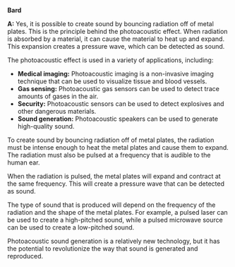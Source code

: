 **Bard**

**A:** Yes, it is possible to create sound by bouncing radiation off of metal plates. This is the principle behind the photoacoustic effect. When radiation is absorbed by a material, it can cause the material to heat up and expand. This expansion creates a pressure wave, which can be detected as sound.

The photoacoustic effect is used in a variety of applications, including:

* **Medical imaging:** Photoacoustic imaging is a non-invasive imaging technique that can be used to visualize tissue and blood vessels.
* **Gas sensing:** Photoacoustic gas sensors can be used to detect trace amounts of gases in the air.
* **Security:** Photoacoustic sensors can be used to detect explosives and other dangerous materials.
* **Sound generation:** Photoacoustic speakers can be used to generate high-quality sound.

To create sound by bouncing radiation off of metal plates, the radiation must be intense enough to heat the metal plates and cause them to expand. The radiation must also be pulsed at a frequency that is audible to the human ear.

When the radiation is pulsed, the metal plates will expand and contract at the same frequency. This will create a pressure wave that can be detected as sound.

The type of sound that is produced will depend on the frequency of the radiation and the shape of the metal plates. For example, a pulsed laser can be used to create a high-pitched sound, while a pulsed microwave source can be used to create a low-pitched sound.

Photoacoustic sound generation is a relatively new technology, but it has the potential to revolutionize the way that sound is generated and reproduced.
